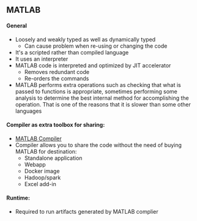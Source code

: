 ## MATLAB
#### General 
* Loosely and weakly typed as well as dynamically typed 
  * Can cause problem when re-using or changing the code
* It's a scripted rather than compiled language
* It uses an interpreter
* MATLAB code is interpreted and optimized by JIT accelerator 
  * Removes redundant code
  * Re-orders the commands
* MATLAB performs extra operations such as checking that what is passed to functions is appropriate, sometimes performing some analysis to determine the best internal method for accomplishing the operation. That is one of the reasons that it is slower than some other languages

#### Compiler as extra toolbox for sharing:
* [MATLAB Compiler](https://www.mathworks.com/help/compiler/index.html)
* Compiler allows you to share the code without the need of buying MATLAB for destination:
  * Standalone application
  * Webapp
  * Docker image
  * Hadoop/spark
  * Excel add-in
#### Runtime:
* Required to run artifacts generated by MATLAB complier
